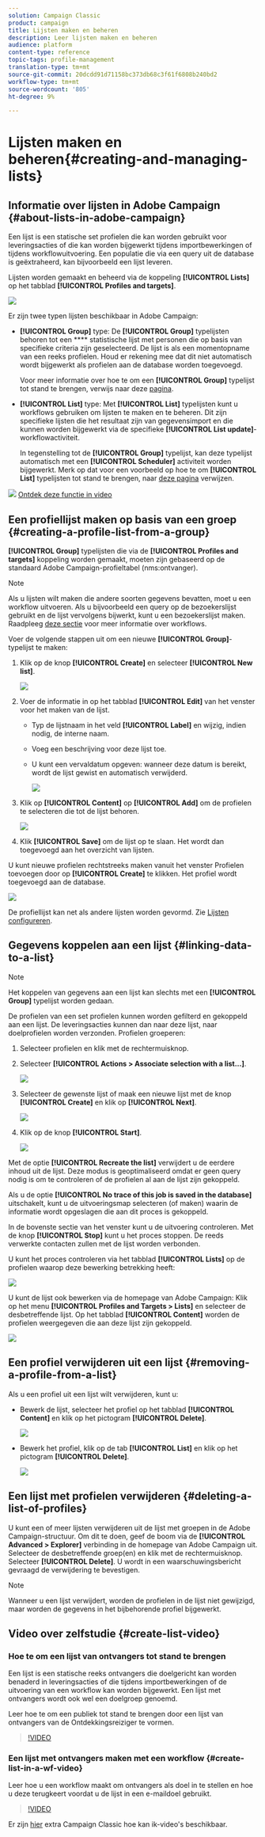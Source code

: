 ```yaml
---
solution: Campaign Classic
product: campaign
title: Lijsten maken en beheren
description: Leer lijsten maken en beheren
audience: platform
content-type: reference
topic-tags: profile-management
translation-type: tm+mt
source-git-commit: 20dcdd91d71158bc373db68c3f61f6808b240bd2
workflow-type: tm+mt
source-wordcount: '805'
ht-degree: 9%

---
```



# Lijsten maken en beheren{#creating-and-managing-lists}

## Informatie over lijsten in Adobe Campaign {#about-lists-in-adobe-campaign}

Een lijst is een statische set profielen die kan worden gebruikt voor leveringsacties of die kan worden bijgewerkt tijdens importbewerkingen of tijdens workflowuitvoering. Een populatie die via een query uit de database is geëxtraheerd, kan bijvoorbeeld een lijst leveren.

Lijsten worden gemaakt en beheerd via de koppeling **[!UICONTROL Lists]** op het tabblad **[!UICONTROL Profiles and targets]**.

![](assets/s_ncs_user_interface_group_link.png)

Er zijn twee typen lijsten beschikbaar in Adobe Campaign:

* **[!UICONTROL Group]** type: De  **[!UICONTROL Group]** typelijsten behoren tot een  **** statistische lijst met personen die op basis van specifieke criteria zijn geselecteerd. De lijst is als een momentopname van een reeks profielen. Houd er rekening mee dat dit niet automatisch wordt bijgewerkt als profielen aan de database worden toegevoegd.

   Voor meer informatie over hoe te om een **[!UICONTROL Group]** typelijst tot stand te brengen, verwijs naar deze [pagina](#creating-a-profile-list-from-a-group).

* **[!UICONTROL List]** type: Met  **[!UICONTROL List]** typelijsten kunt u workflows gebruiken om lijsten te maken en te beheren. Dit zijn specifieke lijsten die het resultaat zijn van gegevensimport en die kunnen worden bijgewerkt via de specifieke **[!UICONTROL List update]**-workflowactiviteit.

   In tegenstelling tot de **[!UICONTROL Group]** typelijst, kan deze typelijst automatisch met een **[!UICONTROL Scheduler]** activiteit worden bijgewerkt. Merk op dat voor een voorbeeld op hoe te om **[!UICONTROL List]** typelijsten tot stand te brengen, naar [deze pagina](../../workflow/using/list-update.md) verwijzen.

![](assets/do-not-localize/how-to-video.png) [Ontdek deze functie in video](#create-list-video)

## Een profiellijst maken op basis van een groep {#creating-a-profile-list-from-a-group}

**[!UICONTROL Group]** typelijsten die via de  **[!UICONTROL Profiles and targets]** koppeling worden gemaakt, moeten zijn gebaseerd op de standaard Adobe Campaign-profieltabel (nms:ontvanger).

>[!NOTE]
>
>Als u lijsten wilt maken die andere soorten gegevens bevatten, moet u een workflow uitvoeren. Als u bijvoorbeeld een query op de bezoekerslijst gebruikt en de lijst vervolgens bijwerkt, kunt u een bezoekerslijst maken. Raadpleeg [deze sectie](../../workflow/using/about-workflows.md) voor meer informatie over workflows.

Voer de volgende stappen uit om een nieuwe **[!UICONTROL Group]**-typelijst te maken:

1. Klik op de knop **[!UICONTROL Create]** en selecteer **[!UICONTROL New list]**.

   ![](assets/s_ncs_user_new_group.png)

1. Voer de informatie in op het tabblad **[!UICONTROL Edit]** van het venster voor het maken van de lijst.

   * Typ de lijstnaam in het veld **[!UICONTROL Label]** en wijzig, indien nodig, de interne naam.
   * Voeg een beschrijving voor deze lijst toe.
   * U kunt een vervaldatum opgeven: wanneer deze datum is bereikt, wordt de lijst gewist en automatisch verwijderd.

      ![](assets/list_expiration_date.png)

1. Klik op **[!UICONTROL Content]** op **[!UICONTROL Add]** om de profielen te selecteren die tot de lijst behoren.

   ![](assets/s_ncs_user_add_group.png)

1. Klik **[!UICONTROL Save]** om de lijst op te slaan. Het wordt dan toegevoegd aan het overzicht van lijsten.

U kunt nieuwe profielen rechtstreeks maken vanuit het venster Profielen toevoegen door op **[!UICONTROL Create]** te klikken. Het profiel wordt toegevoegd aan de database.

![](assets/s_ncs_user_new_recipient_from_group.png)

De profiellijst kan net als andere lijsten worden gevormd. Zie [Lijsten configureren](../../platform/using/adobe-campaign-workspace.md#configuring-lists).

## Gegevens koppelen aan een lijst {#linking-data-to-a-list}

>[!NOTE]
>
>Het koppelen van gegevens aan een lijst kan slechts met een **[!UICONTROL Group]** typelijst worden gedaan.

De profielen van een set profielen kunnen worden gefilterd en gekoppeld aan een lijst. De leveringsacties kunnen dan naar deze lijst, naar doelprofielen worden verzonden. Profielen groeperen:

1. Selecteer profielen en klik met de rechtermuisknop.
1. Selecteer **[!UICONTROL Actions > Associate selection with a list...]**.

   ![](assets/s_ncs_user_add_selection_to_group.png)

1. Selecteer de gewenste lijst of maak een nieuwe lijst met de knop **[!UICONTROL Create]** en klik op **[!UICONTROL Next]**.

   ![](assets/s_ncs_user_add_selection_to_group_2.png)

1. Klik op de knop **[!UICONTROL Start]**.

   ![](assets/s_ncs_user_add_selection_to_group_3.png)

Met de optie **[!UICONTROL Recreate the list]** verwijdert u de eerdere inhoud uit de lijst. Deze modus is geoptimaliseerd omdat er geen query nodig is om te controleren of de profielen al aan de lijst zijn gekoppeld.

Als u de optie **[!UICONTROL No trace of this job is saved in the database]** uitschakelt, kunt u de uitvoeringsmap selecteren (of maken) waarin de informatie wordt opgeslagen die aan dit proces is gekoppeld.

In de bovenste sectie van het venster kunt u de uitvoering controleren. Met de knop **[!UICONTROL Stop]** kunt u het proces stoppen. De reeds verwerkte contacten zullen met de lijst worden verbonden.

U kunt het proces controleren via het tabblad **[!UICONTROL Lists]** op de profielen waarop deze bewerking betrekking heeft:

![](assets/s_ncs_user_add_selection_to_group_4.png)

U kunt de lijst ook bewerken via de homepage van Adobe Campaign: Klik op het menu **[!UICONTROL Profiles and Targets > Lists]** en selecteer de desbetreffende lijst. Op het tabblad **[!UICONTROL Content]** worden de profielen weergegeven die aan deze lijst zijn gekoppeld.

![](assets/s_ncs_user_add_selection_to_group_5.png)

## Een profiel verwijderen uit een lijst {#removing-a-profile-from-a-list}

Als u een profiel uit een lijst wilt verwijderen, kunt u:

* Bewerk de lijst, selecteer het profiel op het tabblad **[!UICONTROL Content]** en klik op het pictogram **[!UICONTROL Delete]**.

   ![](assets/list_remove_a_recipient.png)

* Bewerk het profiel, klik op de tab **[!UICONTROL List]** en klik op het pictogram **[!UICONTROL Delete]**.

   ![](assets/recipient_remove_a_list.png)

## Een lijst met profielen verwijderen {#deleting-a-list-of-profiles}

U kunt een of meer lijsten verwijderen uit de lijst met groepen in de Adobe Campaign-structuur. Om dit te doen, geef de boom via de **[!UICONTROL Advanced > Explorer]** verbinding in de homepage van Adobe Campaign uit. Selecteer de desbetreffende groep(en) en klik met de rechtermuisknop. Selecteer **[!UICONTROL Delete]**. U wordt in een waarschuwingsbericht gevraagd de verwijdering te bevestigen.

>[!NOTE]
>
>Wanneer u een lijst verwijdert, worden de profielen in de lijst niet gewijzigd, maar worden de gegevens in het bijbehorende profiel bijgewerkt.

## Video over zelfstudie {#create-list-video}

### Hoe te om een lijst van ontvangers tot stand te brengen

Een lijst is een statische reeks ontvangers die doelgericht kan worden benaderd in leveringsacties of die tijdens importbewerkingen of de uitvoering van een workflow kan worden bijgewerkt. Een lijst met ontvangers wordt ook wel een doelgroep genoemd.

Leer hoe te om een publiek tot stand te brengen door een lijst van ontvangers van de Ontdekkingsreiziger te vormen.

>[!VIDEO](https://video.tv.adobe.com/v/25602/quality=12)

### Een lijst met ontvangers maken met een workflow {#create-list-in-a-wf-video}

Leer hoe u een workflow maakt om ontvangers als doel in te stellen en hoe u deze terugkeert voordat u de lijst in een e-maildoel gebruikt.

>[!VIDEO](https://video.tv.adobe.com/v/25603?quality=12)

Er zijn [hier](https://experienceleague.adobe.com/docs/campaign-classic-learn/tutorials/overview.html?lang=nl) extra Campaign Classic hoe kan ik-video&#39;s beschikbaar.